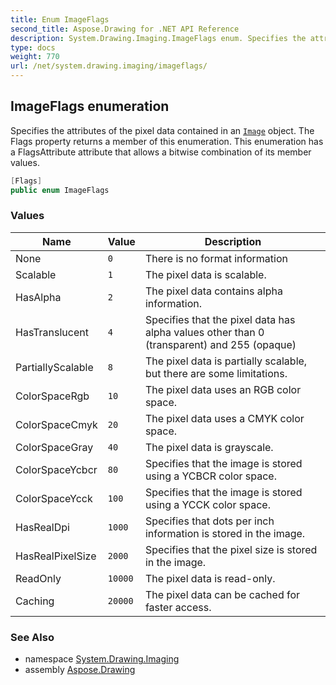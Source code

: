 ```yaml
---
title: Enum ImageFlags
second_title: Aspose.Drawing for .NET API Reference
description: System.Drawing.Imaging.ImageFlags enum. Specifies the attributes of the pixel data contained in an Image object. The Flags property returns a member of this enumeration. This enumeration has a FlagsAttribute attribute that allows a bitwise combination of its member values
type: docs
weight: 770
url: /net/system.drawing.imaging/imageflags/
---
```

## ImageFlags enumeration

Specifies the attributes of the pixel data contained in an [`Image`](../../system.drawing/image/) object. The Flags property returns a member of this enumeration. This enumeration has a FlagsAttribute attribute that allows a bitwise combination of its member values.

```csharp
[Flags]
public enum ImageFlags
```

### Values

| Name | Value | Description |
| --- | --- | --- |
| None | `0` | There is no format information |
| Scalable | `1` | The pixel data is scalable. |
| HasAlpha | `2` | The pixel data contains alpha information. |
| HasTranslucent | `4` | Specifies that the pixel data has alpha values other than 0 (transparent) and 255 (opaque) |
| PartiallyScalable | `8` | The pixel data is partially scalable, but there are some limitations. |
| ColorSpaceRgb | `10` | The pixel data uses an RGB color space. |
| ColorSpaceCmyk | `20` | The pixel data uses a CMYK color space. |
| ColorSpaceGray | `40` | The pixel data is grayscale. |
| ColorSpaceYcbcr | `80` | Specifies that the image is stored using a YCBCR color space. |
| ColorSpaceYcck | `100` | Specifies that the image is stored using a YCCK color space. |
| HasRealDpi | `1000` | Specifies that dots per inch information is stored in the image. |
| HasRealPixelSize | `2000` | Specifies that the pixel size is stored in the image. |
| ReadOnly | `10000` | The pixel data is read-only. |
| Caching | `20000` | The pixel data can be cached for faster access. |

### See Also

* namespace [System.Drawing.Imaging](../../system.drawing.imaging/)
* assembly [Aspose.Drawing](../../)


